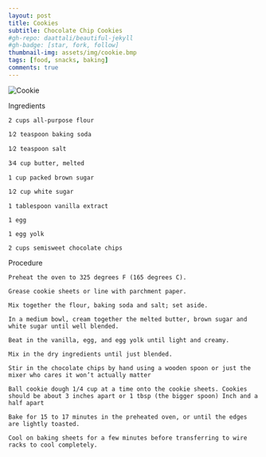 ```yaml
---
layout: post
title: Cookies
subtitle: Chocolate Chip Cookies
#gh-repo: daattali/beautiful-jekyll
#gh-badge: [star, fork, follow]
thumbnail-img: assets/img/cookie.bmp
tags: [food, snacks, baking]
comments: true
---
```

![Cookie](https://images.squarespace-cdn.com/content/v1/5deb27e855fdc250c0a01b91/1659413338888-WTYU5KZX0L39TI8NJYTF/unsplash-image-7mh-czWZRsA.jpg?format=300w) 

Ingredients 

    2 cups all-purpose flour 

    1⁄2 teaspoon baking soda 

    1⁄2 teaspoon salt 

    3⁄4 cup butter, melted 

    1 cup packed brown sugar 

    1⁄2 cup white sugar 

    1 tablespoon vanilla extract 

    1 egg 

    1 egg yolk 

    2 cups semisweet chocolate chips 

Procedure 

    Preheat the oven to 325 degrees F (165 degrees C).

    Grease cookie sheets or line with parchment paper. 

    Mix together the flour, baking soda and salt; set aside. 

    In a medium bowl, cream together the melted butter, brown sugar and white sugar until well blended. 

    Beat in the vanilla, egg, and egg yolk until light and creamy. 

    Mix in the dry ingredients until just blended. 

    Stir in the chocolate chips by hand using a wooden spoon or just the mixer who cares it won’t actually matter

    Ball cookie dough 1/4 cup at a time onto the cookie sheets. Cookies should be about 3 inches apart or 1 tbsp (the bigger spoon) Inch and a half apart 

    Bake for 15 to 17 minutes in the preheated oven, or until the edges are lightly toasted. 

    Cool on baking sheets for a few minutes before transferring to wire racks to cool completely. 